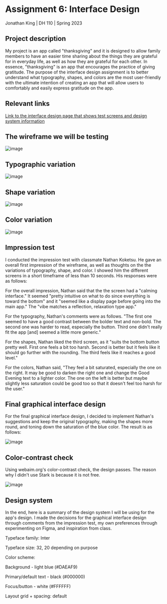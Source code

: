 # Assignment 6: Interface Design

Jonathan King | DH 110 | Spring 2023

## Project description

My project is an app called "thanksgiving" and it is designed to allow family members to have an easier time sharing about the things they are grateful for in everyday life, as well as how they are grateful for each other. In essence, "thanksgiving" is an app that encourages the practice of giving gratitude. The purpose of the interface design assignment is to better understand what typography, shapes, and colors are the most user-friendly with the ultimate intention of creating an app that will allow users to comfortably and easily express gratitude on the app.

## Relevant links

[Link to the interface design page that shows test screens and design system information](https://www.figma.com/file/wzNVFFP1eaKGICH2q2UJMT/DH-110-Assignment-6---Jonathan-King?type=design&node-id=0%3A1&t=OSqTHXDV5cKmU7A3-1)

## The wireframe we will be testing

![image](https://github.com/ilovejungkook/DH110-JONATHAN-KING/assets/87508730/73a95a5a-1952-4705-8d0a-acd5421ca7b7)

## Typographic variation

![image](https://github.com/ilovejungkook/DH110-JONATHAN-KING/assets/87508730/7b1cbff1-8a34-452e-9899-c3eb8643804f)

## Shape variation

![image](https://github.com/ilovejungkook/DH110-JONATHAN-KING/assets/87508730/b832769e-1d12-496d-a552-392fd9c56d31)

## Color variation

![image](https://github.com/ilovejungkook/DH110-JONATHAN-KING/assets/87508730/40ae57d6-2793-4008-8c8b-e615d5562e78)

## Impression test

I conducted the impression test with classmate Nathan Koketsu. He gave an overall first impression of the wireframe, as well as thoughts on the the variations of typography, shape, and color. I showed him the different screens in a short timeframe of less than 10 seconds. His responses were as follows:

For the overall impression, Nathan said that the the screen had a "calming interface." It seemed "pretty intuitive on what to do since everything is toward the bottom" and it "seemed like a display page before going into the main app." The "vibe matches a reflection, relaxation type app." 

For the typography, Nathan's comments were as follows. "The first one seemed to have a good contrast between the bolder text and non-bold. The second one was harder to read, especially the button. Third one didn't really fit the app [and] seemed a little more generic."

For the shapes, Nathan liked the third screen, as it "suits the bottom button pretty well. First one feels a bit too harsh. Second is better but it feels like it should go further with the rounding. The third feels like it reaches a good level."

For the colors, Nathan said, "They feel a bit saturated, especially the one on the right. It may be good to darken the right one and change the Good Evening text to a lighter color. The one on the left is better but maybe slightly less saturation could be good too so that it doesn't feel too harsh for the user."

## Final graphical interface design

For the final graphical interface design, I decided to implement Nathan's suggestions and keep the original typography, making the shapes more round, and toning down the saturation of the blue color. The result is as follows:

![image](https://github.com/ilovejungkook/DH110-JONATHAN-KING/assets/87508730/d9364375-7f8a-4e76-a94b-cd3c439f2982)

## Color-contrast check

Using webaim.org's color-contrast check, the design passes. The reason why I didn't use Stark is because it is not free.

![image](https://github.com/ilovejungkook/DH110-JONATHAN-KING/assets/87508730/2137d4a9-e28e-4158-988e-7c737d3b9e0c)

## Design system

In the end, here is a summary of the design system I will be using for the app's design. I made the decisions for the graphical interface design through comments from the impression test, my own preferences through experimenting on Figma, and inspiration from class. 

Typeface family: Inter

Typeface size: 32, 20 depending on purpose

Color scheme: 

  Background - light blue (#DAEAF9)
  
  Primary/default text - black (#000000)
  
  Focus/button - white (#FFFFFF)
  
Layout grid + spacing: default


